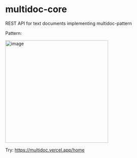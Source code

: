 # multidoc-core

REST API for text documents implementing multidoc-pattern

Pattern:

<img width="324" alt="image" src="https://user-images.githubusercontent.com/61624959/178715829-69f8bb09-1f73-4e9c-b6d3-65515dde9666.png">


Try: https://multidoc.vercel.app/home
